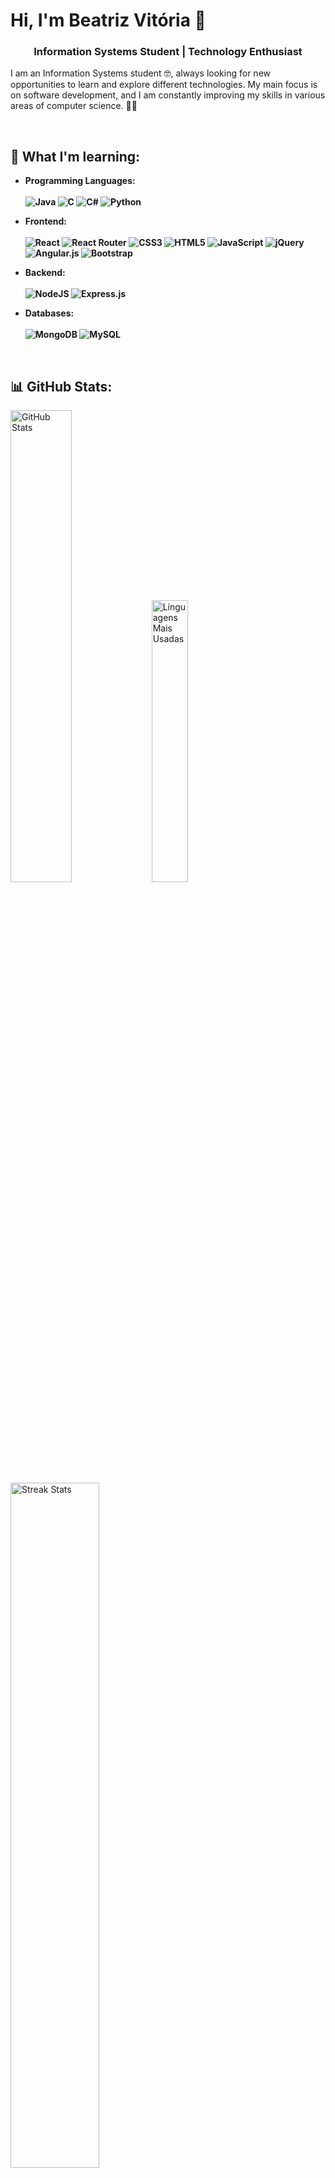 # Hi, I'm Beatriz Vitória 👋  
  

### <div align="center">Information Systems Student | Technology Enthusiast</div>  
  

I am an Information Systems student 🤓, always looking for new opportunities to learn and explore different technologies. My main focus is on software development, and I am constantly improving my skills in various areas of computer science. 👩‍💻  
  

<br/>  


## 🧠 What I'm learning:
- <b>Programming Languages: <br/>  
![Java](https://img.shields.io/badge/java-%23ED8B00.svg?style=for-the-badge&logo=openjdk&logoColor=white) ![C](https://img.shields.io/badge/c-%2300599C.svg?style=for-the-badge&logo=c&logoColor=white) ![C#](https://img.shields.io/badge/c%23-%23239120.svg?style=for-the-badge&logo=csharp&logoColor=white) ![Python](https://img.shields.io/badge/python-3670A0?style=for-the-badge&logo=python&logoColor=ffdd54)

- Frontend: <br/>  
![React](https://img.shields.io/badge/react-%2320232a.svg?style=for-the-badge&logo=react&logoColor=%2361DAFB) ![React Router](https://img.shields.io/badge/React_Router-CA4245?style=for-the-badge&logo=react-router&logoColor=white) ![CSS3](https://img.shields.io/badge/css3-%231572B6.svg?style=for-the-badge&logo=css3&logoColor=white) ![HTML5](https://img.shields.io/badge/html5-%23E34F26.svg?style=for-the-badge&logo=html5&logoColor=white) ![JavaScript](https://img.shields.io/badge/javascript-%23323330.svg?style=for-the-badge&logo=javascript&logoColor=%23F7DF1E) ![jQuery](https://img.shields.io/badge/jquery-%230769AD.svg?style=for-the-badge&logo=jquery&logoColor=white) ![Angular.js](https://img.shields.io/badge/angular.js-%23E23237.svg?style=for-the-badge&logo=angularjs&logoColor=white) ![Bootstrap](https://img.shields.io/badge/bootstrap-%238511FA.svg?style=for-the-badge&logo=bootstrap&logoColor=white) 

- Backend: <br/>  
![NodeJS](https://img.shields.io/badge/node.js-6DA55F?style=for-the-badge&logo=node.js&logoColor=white) ![Express.js](https://img.shields.io/badge/express.js-%23404d59.svg?style=for-the-badge&logo=express&logoColor=%2361DAFB)

- Databases: <br/>  
![MongoDB](https://img.shields.io/badge/MongoDB-%234ea94b.svg?style=for-the-badge&logo=mongodb&logoColor=white) ![MySQL](https://img.shields.io/badge/mysql-4479A1.svg?style=for-the-badge&logo=mysql&logoColor=white)
</b>
<br/>  
 
## 📊 GitHub Stats:
<div>
  <img src="https://github-readme-stats.vercel.app/api?username=biavitoria&theme=jolly&hide_border=true&include_all_commits=true&count_private=true" alt="GitHub Stats" width="44%" />
  <img src="https://github-readme-stats.vercel.app/api/top-langs/?username=biavitoria&theme=jolly&hide_border=true&include_all_commits=true&count_private=true&layout=compact" alt="Linguagens Mais Usadas" width="34%" />
</div>

<img src="https://nirzak-streak-stats.vercel.app/?user=biavitoria&theme=jolly&hide_border=true" alt="Streak Stats" width="53%" />
<br/>  

## 🏆 GitHub Trophies
![](https://github-profile-trophy.vercel.app/?username=biavitoria&theme=radical&no-frame=false&no-bg=false&margin-w=4)
